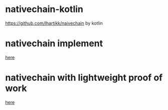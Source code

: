 # nativechain-kotlin

https://github.com/lhartikk/naivechain by kotlin

# nativechain implement

[here](./nativechain)

# nativechain with lightweight proof of work

[here](./nativechain-with-lightweight-pow)
